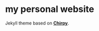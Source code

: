 # my personal website

Jekyll theme based on [**Chirpy**][chirpy].

[chirpy]: https://github.com/cotes2020/jekyll-theme-chirpy/

